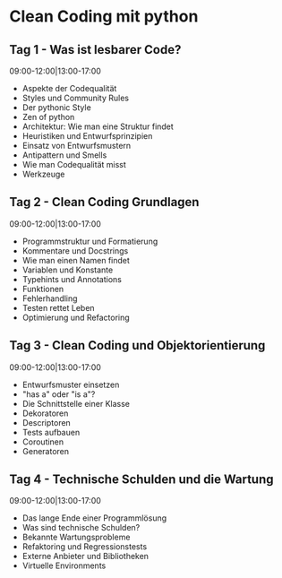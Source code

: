 # Clean Coding mit python

## Tag 1 - Was ist lesbarer Code?
09:00-12:00|13:00-17:00

- Aspekte der Codequalität
- Styles und Community Rules
- Der pythonic Style
- Zen of python
- Architektur: Wie man eine Struktur findet
- Heuristiken und Entwurfsprinzipien
- Einsatz von Entwurfsmustern
- Antipattern und Smells
- Wie man Codequalität misst
- Werkzeuge

## Tag 2 - Clean Coding Grundlagen
09:00-12:00|13:00-17:00

- Programmstruktur und Formatierung
- Kommentare und Docstrings
- Wie man einen Namen findet
- Variablen und Konstante
- Typehints und Annotations
- Funktionen
- Fehlerhandling
- Testen rettet Leben
- Optimierung und Refactoring   

## Tag 3 - Clean Coding und Objektorientierung
09:00-12:00|13:00-17:00

- Entwurfsmuster einsetzen  
- "has a" oder "is a"?  
- Die Schnittstelle einer Klasse
- Dekoratoren  
- Descriptoren 
- Tests aufbauen 
- Coroutinen 
- Generatoren

## Tag 4 - Technische Schulden und die Wartung
09:00-12:00|13:00-17:00

- Das lange Ende einer Programmlösung
- Was sind technische Schulden?
- Bekannte Wartungsprobleme
- Refaktoring und Regressionstests 
- Externe Anbieter und Bibliotheken  
- Virtuelle Environments 
